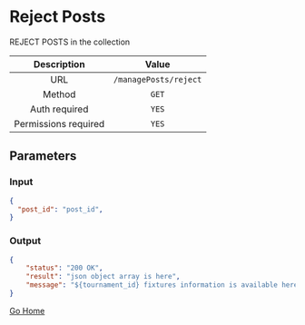 # Reject Posts

REJECT POSTS in the collection

|      Description      |           Value           |
|:--------------------: |:------------------------: |
| URL                   | `/managePosts/reject`  |
| Method                | `GET`                     |
| Auth required         | `YES`                     |
| Permissions required  | `YES`                    |

## Parameters

### Input

```json
{
  "post_id": "post_id", 
}
```

### Output

```json
{
    "status": "200 OK",
    "result": "json object array is here",
    "message": "${tournament_id} fixtures information is available here"
}
```

[Go Home](../README.md)
